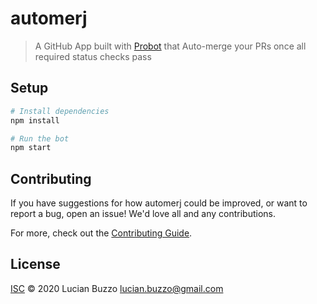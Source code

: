 # automerj

> A GitHub App built with [Probot](https://github.com/probot/probot) that Auto-merge your PRs once all required status checks pass

## Setup

```sh
# Install dependencies
npm install

# Run the bot
npm start
```

## Contributing

If you have suggestions for how automerj could be improved, or want to report a bug, open an issue! We'd love all and any contributions.

For more, check out the [Contributing Guide](CONTRIBUTING.md).

## License

[ISC](LICENSE) © 2020 Lucian Buzzo <lucian.buzzo@gmail.com>
